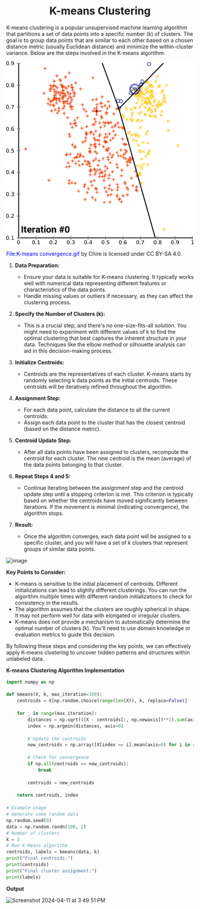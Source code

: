 <h1 align="center">K-means Clustering</h1>

K-means clustering is a popular unsupervised machine learning algorithm that partitions a set of data points into a specific number (k) of clusters. The goal is to group data points that are similar to each other based on a chosen distance metric (usually Euclidean distance) and minimize the within-cluster variance. Below are the steps involved in the K-means algorithm:

![K-means Clustering ("File:K-means convergence.gif" by Chire is licensed under CC BY-SA 4.0.)](K-means_convergence.gif)

<span style="color:blue; ">File:K-means convergence.gif</span> by Chire is licensed under CC BY-SA 4.0.

1. **Data Preparation:**
   - Ensure your data is suitable for K-means clustering. It typically works well with numerical data representing different features or characteristics of the data points.
   - Handle missing values or outliers if necessary, as they can affect the clustering process.

2. **Specify the Number of Clusters (k):**
   - This is a crucial step, and there's no one-size-fits-all solution. You might need to experiment with different values of k to find the optimal clustering that best captures the inherent structure in your data. Techniques like the elbow method or silhouette analysis can aid in this decision-making process.

3. **Initialize Centroids:**
   - Centroids are the representatives of each cluster. K-means starts by randomly selecting k data points as the initial centroids. These centroids will be iteratively refined throughout the algorithm.

4. **Assignment Step:**
   - For each data point, calculate the distance to all the current centroids.
   - Assign each data point to the cluster that has the closest centroid (based on the distance metric).

5. **Centroid Update Step:**
   - After all data points have been assigned to clusters, recompute the centroid for each cluster. The new centroid is the mean (average) of the data points belonging to that cluster.

6. **Repeat Steps 4 and 5:**
   - Continue iterating between the assignment step and the centroid update step until a stopping criterion is met. This criterion is typically based on whether the centroids have moved significantly between iterations. If the movement is minimal (indicating convergence), the algorithm stops.

7. **Result:**
   - Once the algorithm converges, each data point will be assigned to a specific cluster, and you will have a set of k clusters that represent groups of similar data points.
<img src="https://github.com/nehakardam/ml-datascience-coding-/assets/70997776/51207ba6-5909-4425-aad7-c1a3a23f8eb4" alt="image" width="400" height="500">


**Key Points to Consider:**

- K-means is sensitive to the initial placement of centroids. Different initializations can lead to slightly different clusterings. You can run the algorithm multiple times with different random initializations to check for consistency in the results.
- The algorithm assumes that the clusters are roughly spherical in shape. It may not perform well for data with elongated or irregular clusters.
- K-means does not provide a mechanism to automatically determine the optimal number of clusters (k). You'll need to use domain knowledge or evaluation metrics to guide this decision.

By following these steps and considering the key points, we can effectively apply K-means clustering to uncover hidden patterns and structures within unlabeled data.

**K-means Clustering Algorithm Implementation**

```python
import numpy as np

def kmeans(X, k, max_iteration=100):
    centroids = X[np.random.choice(range(len(X)), k, replace=False)]
   
    for _ in range(max_iteration):
        distances = np.sqrt(((X - centroids[:, np.newaxis])**2).sum(axis=2))
        index = np.argmin(distances, axis=0)
        
        # Update the centroids
        new_centroids = np.array([X[index == i].mean(axis=0) for i in range(k)])
        
        # Check for convergence
        if np.all(centroids == new_centroids):
            break
        
        centroids = new_centroids
    
    return centroids, index

# Example usage
# Generate some random data
np.random.seed(0)
data = np.random.randn(100, 2)
# Number of clusters
k = 3
# Run K-Means algorithm
centroids, labels = kmeans(data, k)
print("Final centroids:")
print(centroids)
print("Final cluster assignment:")
print(labels)
```
**Output**

![Screenshot 2024-04-11 at 3 49 51 PM](https://github.com/nehakardam/ml-datascience-coding-/assets/70997776/d861cd5d-be24-432e-a541-d91c077cae14)


